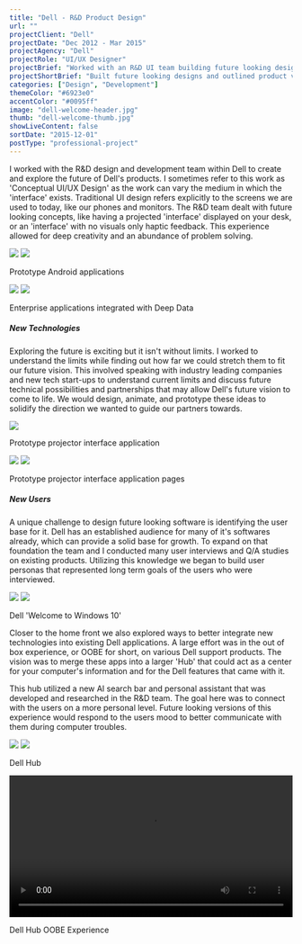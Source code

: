 ```yaml
---
title: "Dell - R&D Product Design"
url: ""
projectClient: "Dell"
projectDate: "Dec 2012 - Mar 2015"
projectAgency: "Dell"
projectRole: "UI/UX Designer"
projectBrief: "Worked with an R&D UI team building future looking designs and outlining product visions for enterprise and consumer software. Took visionary ideas and brought them to life with UI designs and interactive prototypes. Built future looking user profiles as a way of predicting the product direction 10+ years out. Used this information to guide the creation of new and unique user interaction patterns."
projectShortBrief: "Built future looking designs and outlined product visions for enterprise and consumer software."
categories: ["Design", "Development"]
themeColor: "#6923e0"
accentColor: "#0095ff"
image: "dell-welcome-header.jpg"
thumb: "dell-welcome-thumb.jpg"
showLiveContent: false
sortDate: "2015-12-01"
postType: "professional-project"
---
```


I worked with the R&D design and development team within Dell to create and explore the future of Dell's products. I sometimes refer to this work as 'Conceptual UI/UX Design' as the work can vary the medium in which the 'interface' exists. Traditional UI design refers explicitly to the screens we are used to today, like our phones and monitors. The R&D team dealt with future looking concepts, like having a projected 'interface' displayed on your desk, or an 'interface' with no visuals only haptic feedback. This experience allowed for deep creativity and an abundance of problem solving.

<div class="photo-grid-container">
<div class="photo-grid">

<img src="dell-rd-3.png"/>
<img src="dell-rd-4.png"/>

</div>
</div>
<p class="photo-grid-subtitle">Prototype Android applications</p>

<div class="photo-grid-container">
<div class="photo-grid">

<img src="dell-rd-6.png"/>
<img src="dell-rd-7.png"/>

</div>
</div>
<p class="photo-grid-subtitle">Enterprise applications integrated with Deep Data</p>

##### New Technologies

Exploring the future is exciting but it isn't without limits. I worked to understand the limits while finding out how far we could stretch them to fit our future vision. This involved speaking with industry leading companies and new tech start-ups to understand current limits and discuss future technical possibilities and partnerships that may allow Dell's future vision to come to life. We would design, animate, and prototype these ideas to solidify the direction we wanted to guide our partners towards. 

<div class="photo-container">
<img src="dell-rd-10.png" />
</div>
<p class="photo-grid-subtitle">Prototype projector interface application</p>

<div class="photo-grid-container">
<div class="photo-grid">

<img src="dell-rd-9.png"/>
<img src="dell-rd-8.png"/>

</div>
</div>
<p class="photo-grid-subtitle">Prototype projector interface application pages</p>

##### New Users

A unique challenge to design future looking software is identifying the user base for it. Dell has an established audience for many of it's softwares already, which can provide a solid base for growth. To expand on that foundation the team and I conducted many user interviews and Q/A studies on existing products. Utilizing this knowledge we began to build user personas that represented long term goals of the users who were interviewed.

<div class="photo-grid-container">
<div class="photo-grid">

<img src="dell-welcome-screenshot-3.png"/>
<img src="dell-welcome-screenshot-4.png"/>

</div>
</div>
<p class="photo-grid-subtitle">Dell 'Welcome to Windows 10'</p>

Closer to the home front we also explored ways to better integrate new technologies into existing Dell applications. A large effort was in the out of box experience, or OOBE for short, on various Dell support products. The vision was to merge these apps into a larger 'Hub' that could act as a center for your computer's information and for the Dell features that came with it. 

This hub utilized a new AI search bar and personal assistant that was developed and researched in the R&D team. The goal here was to connect with the users on a more personal level. Future looking versions of this experience would respond to the users mood to better communicate with them during computer troubles.

<div class="photo-grid-container">
<div class="photo-grid">

<img src="dell-rd-1.png"/>
<img src="dell-rd-2.png"/>

</div>
</div>
<p class="photo-grid-subtitle">Dell Hub</p>

<video width="100%" controls loop>
<source src="/hub-oobe.mov" type="video/mp4">
</video>
<p class="photo-grid-subtitle">Dell Hub OOBE Experience</p>